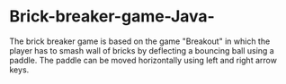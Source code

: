 # Brick-breaker-game-Java-
The brick breaker game is based on the game "Breakout" in which the player has to smash wall of bricks by deflecting a bouncing ball using a paddle. 
The paddle can be moved horizontally using left and right arrow keys.
